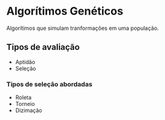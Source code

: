 # Algorítimos Genéticos
Algorítimos que simulam tranformações em uma população.

## Tipos de avaliação
- Aptidão
- Seleção

### Tipos de seleção abordadas
- Roleta
- Torneio
- Dizimação
